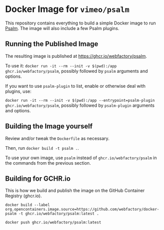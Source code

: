 # Docker Image for `vimeo/psalm`

This repository contains everything to build a simple Docker image to run [Psalm](https://github.com/vimeo/psalm/). The image will also include a few Psalm plugins.

## Running the Published Image

The resulting image is published at https://ghcr.io/webfactory/psalm.

To use it: `docker run -it --rm --init -v $(pwd):/app ghcr.io/webfactory/psalm`, possibly followed by `psalm` arguments and options.

If you want to use `psalm-plugin` to list, enable or otherwise deal with plugins, use:

`docker run -it --rm --init -v $(pwd):/app --entrypoint=psalm-plugin ghcr.io/webfactory/psalm`, possibly followed by `psalm-plugin` arguments and options.

## Building the Image yourself

Review and/or tweak the `Dockerfile` as necessary.

Then, run `docker build -t psalm .`.

To use your own image, use `psalm` instead of `ghcr.io/webfactory/psalm` in the commands from the previous section.

## Building for GCHR.io

This is how we build and publish the image on the GitHub Container Registry (ghcr.io).

`docker build --label org.opencontainers.image.source=https://github.com/webfactory/docker-psalm -t ghcr.io/webfactory/psalm:latest .`

`docker push ghcr.io/webfactory/psalm:latest`


